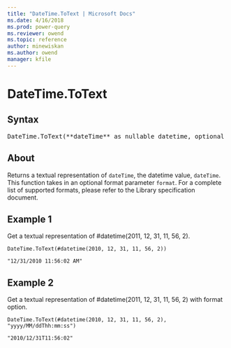 ```yaml
---
title: "DateTime.ToText | Microsoft Docs"
ms.date: 4/16/2018
ms.prod: power-query
ms.reviewer: owend
ms.topic: reference
author: minewiskan
ms.author: owend
manager: kfile
---
```

# DateTime.ToText

## Syntax

<pre>DateTime.ToText(**dateTime** as nullable datetime, optional **format** as nullable text, optional **culture** as nullable text) as nullable text
</pre>

## About
Returns a textual representation of `dateTime`, the datetime value, `dateTime`. This function takes in an optional format parameter `format`. For a complete list of supported formats, please refer to the Library specification document.

## Example 1
Get a textual representation of #datetime(2011, 12, 31, 11, 56, 2).


```powerquery-m
DateTime.ToText(#datetime(2010, 12, 31, 11, 56, 2))
```

```powerquery-m
"12/31/2010 11:56:02 AM"
```


## Example 2

Get a textual representation of #datetime(2011, 12, 31, 11, 56, 2) with format option.

```powerquery-m
DateTime.ToText(#datetime(2010, 12, 31, 11, 56, 2), "yyyy/MM/ddThh:mm:ss")
```

```powerquery-m
"2010/12/31T11:56:02"
```


